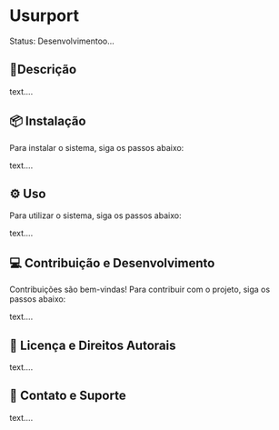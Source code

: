 # Usurport 
Status: Desenvolvimentoo...

## 📖Descrição
text....

## 📦 Instalação

Para instalar o sistema, siga os passos abaixo:

text....

## ⚙️ Uso

Para utilizar o sistema, siga os passos abaixo:

text....

## 💻 Contribuição e Desenvolvimento

Contribuições são bem-vindas! Para contribuir com o projeto, siga os passos abaixo:

text....

## 📜 Licença e Direitos Autorais

text....

## 📧 Contato e Suporte

text....
